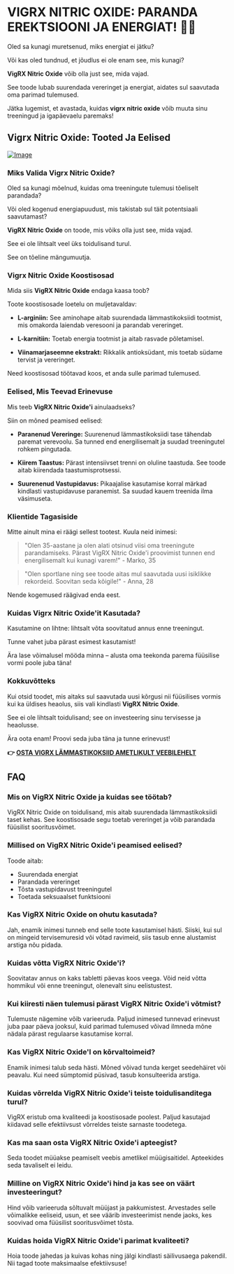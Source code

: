 # VIGRX NITRIC OXIDE: PARANDA EREKTSIOONI JA ENERGIAT! 💪✨

Oled sa kunagi muretsenud, miks energiat ei jätku? 

Või kas oled tundnud, et jõudlus ei ole enam see, mis kunagi? 

**VigRX Nitric Oxide** võib olla just see, mida vajad. 

See toode lubab suurendada vereringet ja energiat, aidates sul saavutada oma parimad tulemused. 

Jätka lugemist, et avastada, kuidas **vigrx nitric oxide** võib muuta sinu treeningud ja igapäevaelu paremaks!

## Vigrx Nitric Oxide: Tooted Ja Eelised

[![Image](https://www2.sellhealth.com/561/vigrxnitricoxide_21_1.jpg)](https://gchaffi.com/fdV1oVvu)

### Miks Valida Vigrx Nitric Oxide?

Oled sa kunagi mõelnud, kuidas oma treeningute tulemusi tõeliselt parandada? 

Või oled kogenud energiapuudust, mis takistab sul täit potentsiaali saavutamast? 

**VigRX Nitric Oxide** on toode, mis võiks olla just see, mida vajad. 

See ei ole lihtsalt veel üks toidulisand turul. 

See on tõeline mängumuutja.

### Vigrx Nitric Oxide Koostisosad

Mida siis **VigRX Nitric Oxide** endaga kaasa toob? 

Toote koostisosade loetelu on muljetavaldav:

- **L-arginiin:** See aminohape aitab suurendada lämmastikoksiidi tootmist, mis omakorda laiendab veresooni ja parandab vereringet.
  
- **L-karnitiin:** Toetab energia tootmist ja aitab rasvade põletamisel.
  
- **Viinamarjaseemne ekstrakt:** Rikkalik antioksüdant, mis toetab südame tervist ja vereringet.

Need koostisosad töötavad koos, et anda sulle parimad tulemused.

### Eelised, Mis Teevad Erinevuse

Mis teeb **VigRX Nitric Oxide'i** ainulaadseks?

Siin on mõned peamised eelised:

- **Paranenud Vereringe:** Suurenenud lämmastikoksiidi tase tähendab paremat verevoolu. Sa tunned end energilisemalt ja suudad treeningutel rohkem pingutada.

- **Kiirem Taastus:** Pärast intensiivset trenni on oluline taastuda. See toode aitab kiirendada taastumisprotsessi.

- **Suurenenud Vastupidavus:** Pikaajalise kasutamise korral märkad kindlasti vastupidavuse paranemist. Sa suudad kauem treenida ilma väsimuseta.

### Klientide Tagasiside

Mitte ainult mina ei räägi sellest tootest. Kuula neid inimesi:

> "Olen 35-aastane ja olen alati otsinud viisi oma treeningute parandamiseks. Pärast VigRX Nitric Oxide'i proovimist tunnen end energilisemalt kui kunagi varem!" - Marko, 35 

> "Olen sportlane ning see toode aitas mul saavutada uusi isiklikke rekordeid. Soovitan seda kõigile!" - Anna, 28

Nende kogemused räägivad enda eest.

### Kuidas Vigrx Nitric Oxide'it Kasutada?

Kasutamine on lihtne: lihtsalt võta soovitatud annus enne treeningut.

Tunne vahet juba pärast esimest kasutamist!

Ära lase võimalusel mööda minna – alusta oma teekonda parema füüsilise vormi poole juba täna!

### Kokkuvõtteks

Kui otsid toodet, mis aitaks sul saavutada uusi kõrgusi nii füüsilises vormis kui ka üldises heaolus, siis vali kindlasti **VigRX Nitric Oxide**.

See ei ole lihtsalt toidulisand; see on investeering sinu tervisesse ja heaolusse.

Ära oota enam! Proovi seda juba täna ja tunne erinevust!



**👉 [OSTA VIGRX LÄMMASTIKOKSIID AMETLIKULT VEEBILEHELT](https://gchaffi.com/fdV1oVvu)**

## FAQ

### Mis on VigRX Nitric Oxide ja kuidas see töötab?  
VigRX Nitric Oxide on toidulisand, mis aitab suurendada lämmastikoksiidi taset kehas. See koostisosade segu toetab vereringet ja võib parandada füüsilist sooritusvõimet.

### Millised on VigRX Nitric Oxide'i peamised eelised?  
Toode aitab:  
- Suurendada energiat  
- Parandada vereringet  
- Tõsta vastupidavust treeningutel  
- Toetada seksuaalset funktsiooni  

### Kas VigRX Nitric Oxide on ohutu kasutada?  
Jah, enamik inimesi tunneb end selle toote kasutamisel hästi. Siiski, kui sul on mingeid tervisemuresid või võtad ravimeid, siis tasub enne alustamist arstiga nõu pidada.

### Kuidas võtta VigRX Nitric Oxide'i?  
Soovitatav annus on kaks tabletti päevas koos veega. Võid neid võtta hommikul või enne treeningut, olenevalt sinu eelistustest.

### Kui kiiresti näen tulemusi pärast VigRX Nitric Oxide'i võtmist?  
Tulemuste nägemine võib varieeruda. Paljud inimesed tunnevad erinevust juba paar päeva jooksul, kuid parimad tulemused võivad ilmneda mõne nädala pärast regulaarse kasutamise korral.

### Kas VigRX Nitric Oxide'l on kõrvaltoimeid?  
Enamik inimesi talub seda hästi. Mõned võivad tunda kerget seedehäiret või peavalu. Kui need sümptomid püsivad, tasub konsulteerida arstiga.

### Kuidas võrrelda VigRX Nitric Oxide'i teiste toidulisanditega turul?  
VigRX eristub oma kvaliteedi ja koostisosade poolest. Paljud kasutajad kiidavad selle efektiivsust võrreldes teiste sarnaste toodetega.

### Kas ma saan osta VigRX Nitric Oxide'i apteegist?  
Seda toodet müüakse peamiselt veebis ametlikel müügisaitidel. Apteekides seda tavaliselt ei leidu.

### Milline on VigRX Nitric Oxide'i hind ja kas see on väärt investeeringut?  
Hind võib varieeruda sõltuvalt müüjast ja pakkumistest. Arvestades selle võimalikke eeliseid, usun, et see väärib investeerimist nende jaoks, kes soovivad oma füüsilist sooritusvõimet tõsta.

### Kuidas hoida VigRX Nitric Oxide'i parimat kvaliteeti?  
Hoia toode jahedas ja kuivas kohas ning jälgi kindlasti säilivusaega pakendil. Nii tagad toote maksimaalse efektiivsuse!
